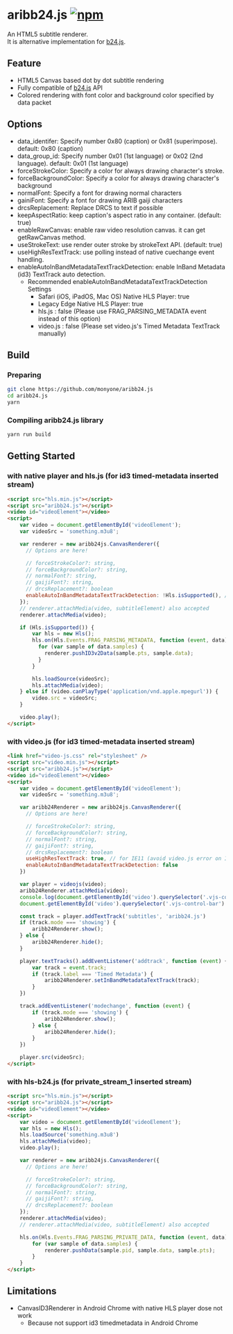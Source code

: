 # aribb24.js [![npm](https://img.shields.io/npm/v/aribb24.js.svg?style=flat)](https://www.npmjs.com/package/aribb24.js)

An HTML5 subtitle renderer.  
It is alternative implementation for [b24.js](https://github.com/xqq/b24.js).  

## Feature

* HTML5 Canvas based dot by dot subtitle rendering
* Fully compatible of [b24.js](https://github.com/xqq/b24.js) API
* Colored rendering with font color and background color specified by data packet

## Options

* data_identifer: Specify number 0x80 (caption) or 0x81 (superimpose). default: 0x80 (caption)
* data_group_id: Specify number 0x01 (1st language) or 0x02 (2nd language). default: 0x01 (1st language)
* forceStrokeColor: Specify a color for always drawing character's stroke.
* forceBackgroundColor: Specify a color for always drawing character's background
* normalFont: Specify a font for drawing normal characters
* gainiFont: Specify a font for drawing ARIB gaiji characters
* drcsReplacement: Replace DRCS to text if possible
* keepAspectRatio: keep caption's aspect ratio in any container. (default: true)
* enableRawCanvas: enable raw video resolution canvas. it can get getRawCanvas method.
* useStrokeText: use render outer stroke by strokeText API. (default: true)
* useHighResTextTrack: use polling instead of native cuechange event handling.
* enableAutoInBandMetadataTextTrackDetection: enable InBand Metadata (id3) TextTrack auto detection.
    * Recommended enableAutoInBandMetadataTextTrackDetection Settings
        * Safari (iOS, iPadOS, Mac OS) Native HLS Player: true
        * Legacy Edge Native HLS Player: true 
        * hls.js : false (Please use FRAG_PARSING_METADATA event instead of this option)
        * video.js : false (Please set video.js's Timed Metadata TextTrack manually)

## Build

### Preparing

```bash
git clone https://github.com/monyone/aribb24.js
cd aribb24.js
yarn
```

### Compiling aribb24.js library

```bash
yarn run build
```

## Getting Started 

### with native player and hls.js (for id3 timed-metadata inserted stream)

```html
<script src="hls.min.js"></script>
<script src="aribb24.js"></script>
<video id="videoElement"></video>
<script>
    var video = document.getElementById('videoElement');
    var videoSrc = 'something.m3u8';

    var renderer = new aribb24js.CanvasRenderer({
      // Options are here!

      // forceStrokeColor?: string,
      // forceBackgroundColor?: string,
      // normalFont?: string,
      // gaijiFont?: string,
      // drcsReplacement?: boolean
      enableAutoInBandMetadataTextTrackDetection: !Hls.isSupported(), // FRAG_PARSING_METADATA instead of auto detection
    });
    // renderer.attachMedia(video, subtitleElement) also accepted
    renderer.attachMedia(video);

    if (Hls.isSupported()) {
        var hls = new Hls();
        hls.on(Hls.Events.FRAG_PARSING_METADATA, function (event, data) {
          for (var sample of data.samples) {
            renderer.pushID3v2Data(sample.pts, sample.data);
          }
        }

        hls.loadSource(videoSrc);
        hls.attachMedia(video);
    } else if (video.canPlayType('application/vnd.apple.mpegurl')) {
        video.src = videoSrc;
    }

    video.play();
</script>
```

### with video.js (for id3 timed-metadata inserted stream)

```html
<link href="video-js.css" rel="stylesheet" />
<script src="video.min.js"></script>
<script src="aribb24.js"></script>
<video id="videoElement"></video>
<script>
    var video = document.getElementById('videoElement');
    var videoSrc = 'something.m3u8';

    var aribb24Renderer = new aribb24js.CanvasRenderer({
      // Options are here!

      // forceStrokeColor?: string,
      // forceBackgroundColor?: string,
      // normalFont?: string,
      // gaijiFont?: string,
      // drcsReplacement?: boolean
      useHighResTextTrack: true, // for IE11 (avoid video.js error on IE11)
      enableAutoInBandMetadataTextTrackDetection: false
    })

    var player = videojs(video);
    aribb24Renderer.attachMedia(video);
    console.log(document.getElementById('video').querySelector('.vjs-control-bar'))
    document.getElementById('video').querySelector('.vjs-control-bar').style.zIndex = 1;

    const track = player.addTextTrack('subtitles', 'aribb24.js')
    if (track.mode === 'showing') {
        aribb24Renderer.show();
    } else {
        aribb24Renderer.hide();
    }

    player.textTracks().addEventListener('addtrack', function (event) {
        var track = event.track;
        if (track.label === 'Timed Metadata') {
            aribb24Renderer.setInBandMetadataTextTrack(track);
        }
    })

    track.addEventListener('modechange', function (event) {
        if (track.mode === 'showing') {
            aribb24Renderer.show();
        } else {
            aribb24Renderer.hide();
        }
    })

    player.src(videoSrc);
</script>
```

### with hls-b24.js (for private_stream_1 inserted stream)

```html
<script src="hls.min.js"></script>
<script src="aribb24.js"></script>
<video id="videoElement"></video>
<script>
    var video = document.getElementById('videoElement');
    var hls = new Hls();
    hls.loadSource('something.m3u8')
    hls.attachMedia(video);
    video.play();

    var renderer = new aribb24js.CanvasRenderer({
      // Options are here!

      // forceStrokeColor?: string,
      // forceBackgroundColor?: string,
      // normalFont?: string,
      // gaijiFont?: string,
      // drcsReplacement?: boolean
    });
    renderer.attachMedia(video);
    // renderer.attachMedia(video, subtitleElement) also accepted

    hls.on(Hls.Events.FRAG_PARSING_PRIVATE_DATA, function (event, data) {
        for (var sample of data.samples) {
            renderer.pushData(sample.pid, sample.data, sample.pts);
        }
    }
</script>
```

## Limitations

* CanvasID3Renderer in Android Chrome with native HLS player dose not work
    * Because not support id3 timedmetadata in Android Chrome
